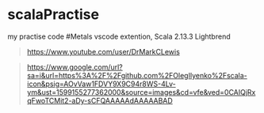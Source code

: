 # scalaPractise
my practise code
#Metals vscode extention, Scala 2.13.3 Lightbrend 
>https://www.youtube.com/user/DrMarkCLewis




>https://www.google.com/url?sa=i&url=https%3A%2F%2Fgithub.com%2FOlegIlyenko%2Fscala-icon&psig=AOvVaw1FDVY9X9C94r8WS-4Lv-ym&ust=1599155277362000&source=images&cd=vfe&ved=0CAIQjRxqFwoTCMit2-aDy-sCFQAAAAAdAAAAABAD
